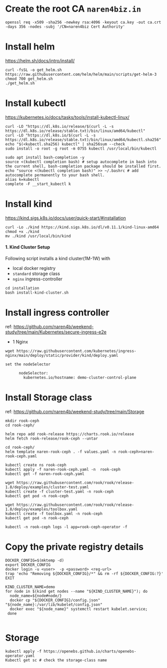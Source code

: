 # Create the root CA `naren4biz.in`
```
openssl req -x509 -sha256 -newkey rsa:4096 -keyout ca.key -out ca.crt -days 356 -nodes -subj '/CN=naren4biz Cert Authority'

```

# Install helm 
https://helm.sh/docs/intro/install/
```
curl -fsSL -o get_helm.sh https://raw.githubusercontent.com/helm/helm/main/scripts/get-helm-3
chmod 700 get_helm.sh
./get_helm.sh
```

# Install kubectl 
https://kubernetes.io/docs/tasks/tools/install-kubectl-linux/

```
curl -LO "https://dl.k8s.io/release/$(curl -L -s https://dl.k8s.io/release/stable.txt)/bin/linux/amd64/kubectl"
curl -LO "https://dl.k8s.io/$(curl -L -s https://dl.k8s.io/release/stable.txt)/bin/linux/amd64/kubectl.sha256"
echo "$(<kubectl.sha256) kubectl" | sha256sum --check
sudo install -o root -g root -m 0755 kubectl /usr/local/bin/kubectl

sudo apt install bash-completion -y
source <(kubectl completion bash) # setup autocomplete in bash into the current shell, bash-completion package should be installed first.
echo "source <(kubectl completion bash)" >> ~/.bashrc # add autocomplete permanently to your bash shell.
alias k=kubectl
complete -F __start_kubectl k

```
# Install kind 
https://kind.sigs.k8s.io/docs/user/quick-start/#installation
```
curl -Lo ./kind https://kind.sigs.k8s.io/dl/v0.11.1/kind-linux-amd64
chmod +x ./kind
mv ./kind /usr/local/bin/kind
```
#### 1. Kind Cluster Setup 
 Following script installs a kind cluster(1M-1W) with 
 - local docker registry
 - `standard` storage class 
 - `nginx`  ingress-controller 
```
cd installation
bash install-kind-cluster.sh

```  
                                               
# Install ingress controller 
ref: https://github.com/naren4b/weekend-study/tree/main/Kubernetes/secure-ingress-e2e
- 1 Nginx 

```
wget https://raw.githubusercontent.com/kubernetes/ingress-nginx/main/deploy/static/provider/kind/deploy.yaml

set the nodeSelector

      nodeSelector:
        kubernetes.io/hostname: demo-cluster-control-plane
```

# Install Storage class 
ref: https://github.com/naren4b/weekend-study/tree/main/Storage
```
mkdir rook-ceph
cd rook-ceph/
 
helm repo add rook-release https://charts.rook.io/release
helm fetch rook-release/rook-ceph --untar

cd rook-ceph/
helm template naren-rook-ceph . -f values.yaml -n rook-ceph>naren-rook-ceph.yaml

kubectl create ns rook-ceph
kubectl apply -f naren-rook-ceph.yaml -n  rook-ceph
kubectl get -f naren-rook-ceph.yaml

wget https://raw.githubusercontent.com/rook/rook/release-1.8/deploy/examples/cluster-test.yaml
kubectl create -f cluster-test.yaml -n rook-ceph
kubectl get pod -n rook-ceph

wget https://raw.githubusercontent.com/rook/rook/release-1.8/deploy/examples/toolbox.yaml
kubectl create -f toolbox.yaml -n rook-ceph
kubectl get pod -n rook-ceph

kubectl -n rook-ceph logs -l app=rook-ceph-operator -f
```

# Copy the private registry details 
```
DOCKER_CONFIG=$(mktemp -d)
export DOCKER_CONFIG
docker login -u <user>  -p <password> <reg-url>
trap 'echo "Removing ${DOCKER_CONFIG}/*" && rm -rf ${DOCKER_CONFIG:?}' EXIT

KIND_CLUSTER_NAME=demo
for node in $(kind get nodes --name "${KIND_CLUSTER_NAME}"); do
  node_name=${node#node/}
  docker cp "${DOCKER_CONFIG}/config.json" "${node_name}:/var/lib/kubelet/config.json"
  docker exec "${node_name}" systemctl restart kubelet.service; 
 done


```

# Storage 

```
kubectl apply -f https://openebs.github.io/charts/openebs-operator.yaml
Kubectl get sc # check the storage-class name

```



